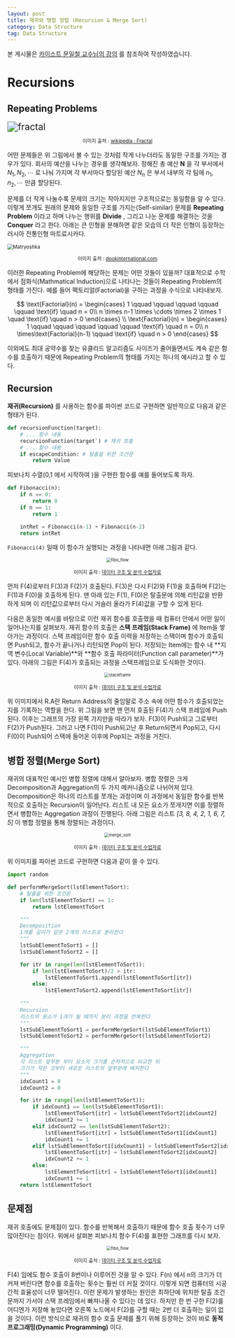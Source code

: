 ```yaml
---
layout: post
title: 재귀와 병합 정렬 (Recursion & Merge Sort)
category: Data Structure
tag: Data Structure
---
```




본 게시물은 [카이스트 문일철 교수님의 강의](https://www.edwith.org/datastructure-2019s/lecture/40291/) 를 참조하여 작성하였습니다.



# Recursions

## Repeating Problems

<img src="https://upload.wikimedia.org/wikipedia/commons/thumb/a/a4/Mandelbrot_sequence_new.gif/200px-Mandelbrot_sequence_new.gif" alt="fractal" style="zoom:150%;" />

<p align="center" style="font-size:80%">이미지 출처 : <a href="https://en.wikipedia.org/wiki/Fractal">wikipedia : Fractal</a></p>

어떤 문제들은 위 그림에서 볼 수 있는 것처럼 작게 나누더라도 동일한 구조를 가지는 경우가 있다. 회사의 예산을 나누는 경우를 생각해보자. 정해진 총 예산 $\mathbf{N}$ 을 각 부서에서 $N_1, N_2, \cdots$ 로 나눠 가지며 각 부서마다 할당된 예산 $N_n$ 은 부서 내부의 각 팀에 $n_1, n_2,\cdots$ 만큼 할당된다.

문제를 더 작게 나눌수록 문제의 크기는 작아지지만 구조적으로는 동일함을 알 수 있다. 이렇게 쪼개도 원래의 문제와 동일한 구조를 가지는(Self-similar) 문제를 **Repeating Problem** 이라고 하며 나누는 행위를 **Divide** , 그리고 나눈 문제를 해결하는 것을 **Conquer** 라고 한다. 아래는 큰 인형을 분해하면 같은 모습의 더 작은 인형이 등장하는 러시아 전통인형 마트료시카다.

<img src="https://www.dookinternational.com/blog/wp-content/uploads/2018/07/a2.jpeg" alt="Matryoshka" style="zoom: 80%;" />

<p align="center" style="font-size:80%">이미지 출처 : <a href="https://www.dookinternational.com/blog/russian-doll-centuries-old-tradition-and-masterart/">dookinternational.com</a></p>

이러한 Repeating Problem에 해당하는 문제는 어떤 것들이 있을까? 대표적으로 수학에서 점화식(Mathmatical Induction)으로 나타나는 것들이 Repeating Problem의 형태를 가진다. 예를 들어 팩토리얼(Factorial)을 구하는 과정을 수식으로 나타내보자.


$$
\text{Factorial}(n) = \begin{cases} 1 \qquad \qquad \qquad \qquad \qquad \text{if} \quad n = 0\\ n \times n-1 \times \cdots \times 2 \times 1 \quad \text{if} \quad n > 0 \end{cases} \\
\text{Factorial}(n) = \begin{cases} 1 \qquad \qquad \qquad \qquad \qquad \text{if} \quad n = 0\\ n \times\text{Factorial}(n-1) \qquad \text{if} \quad n > 0 \end{cases}
$$



이외에도 최대 공약수를 찾는 유클리드 알고리즘도 사이즈가 줄어들면서도 계속 같은 함수를 호출하기 때문에 Repeating Problem의 형태를 가지는 하나의 예시라고 할 수 있다.



## Recursion

**재귀(Recursion)** 를 사용하는 함수를 파이썬 코드로 구현하면 일반적으로 다음과 같은 형태가 된다.

```python
def recursionFunction(target):
    # ... 함수 내용
    recursionFunction(target`) # 재귀 호출
    # ... 함수 내용
    if escapeCondition:	# 탈출을 위한 조건문
        return Value
```

피보나치 수열(0,1 에서 시작하여 )을 구현한 함수를 예를 들어보도록 하자. 

```python
def Fibonacci(n):
    if n == 0:
        return 0
    if n == 1:
        return 1

    intRet = Fibonacci(n-1) + Fibonacci(n-2)
    return intRet
```

`Fibonacci(4)` 일때 이 함수가 실행되는 과정을 나타내면 아래 그림과 같다.

<p align="center"><img src="https://user-images.githubusercontent.com/45377884/85964227-c4502680-b9f3-11ea-82c0-75d65d745982.png" alt="fibo_flow" style="zoom: 67%;" /></p>

<p align="center" style="font-size:80%">이미지 출처 : <a href="https://www.edwith.org/datastructure-2019s/notice/1658">데이터 구조 및 분석 수업자료</a></p>

먼저 F(4)로부터 F(3)과 F(2)가 호출된다. F(3)은 다시 F(2)와 F(1)을 호출하며 F(2)는 F(1)과 F(0)을 호출하게 된다. 맨 아래 있는 F(1), F(0)은 탈출문에 의해 리턴값을 반환하게 되며 이 리턴값으로부터 다시 거슬러 올라가 F(4)값을 구할 수 있게 된다.

다음은 동일한 예시를 바탕으로 이런 재귀 함수를 호출했을 때 컴퓨터 안에서 어떤 일이 일어나는지를 살펴보자. 재귀 함수의 호출은 **스택 프레임(Stack Frame)** 에 Item을 쌓아가는 과정이다. 스택 프레임이란 함수 호출 이력을 저장하는 스택이며 함수가 호출되면 Push되고, 함수가 끝나거나 리턴되면 Pop이 된다. 저장되는 Item에는 함수 내 **지역 변수(Local Variable)**와 **함수 호출 파라미터(Function call parameter)**가 있다. 아래의 그림은 F(4)가 호출되는 과정을 스택프레임으로 도식화한 것이다.

<p align="center"><img src="https://user-images.githubusercontent.com/45377884/85965825-f2843500-b9f8-11ea-81d2-8b152f34fa6d.png
" alt="stackframe" style="zoom:67%;" /></p>

<p align="center" style="font-size:80%">이미지 출처 : <a href="https://www.edwith.org/datastructure-2019s/notice/1658">데이터 구조 및 분석 수업자료</a></p>

위 이미지에서 R.A란 Return Address의 줄임말로 주소 속에 어떤 함수가 호출되었는지를 기록하는 역할을 한다. 위 그림을 보면 맨 먼저 호출된 F(4)가 스택 프레임에 Push된다. 이후는 그래프의 가장 왼쪽 가지만을 따라가 보자. F(3)이 Push되고 그로부터 F(2)가 Push된다. 그러고 나면 F(1)이 Push되고난 후 Return되면서 Pop되고, 다시 F(0)이 Push되어 스택에 들어온 이후에 Pop되는 과정을 거친다. 



## 병합 정렬(Merge Sort)

재귀의 대표적인 예시인 병합 정렬에 대해서 알아보자. 병합 정렬은 크게 Decomposition과 Aggregation의 두 가지 메커니즘으로 나뉘어져 있다. Decomposition은 하나의 리스트를 쪼개는 과정이며 이 과정에서 동일한 함수를 반복적으로 호출하는 Recursion이 일어난다. 리스트 내 모든 요소가 쪼개지면 이를 정렬하면서 병합하는 Aggregation 과정이 진행된다.  아래 그림은 리스트 *[3, 8, 4, 2, 1, 6, 7, 5]* 이 병합 정렬을 통해 정렬되는 과정이다. 



<p align="center"><img src="https://user-images.githubusercontent.com/45377884/85965861-16477b00-b9f9-11ea-86af-ce3d365ea639.png" alt="merge_sort" style="zoom:67%;" /></p>

<p align="center" style="font-size:80%">이미지 출처 : <a href="https://www.edwith.org/datastructure-2019s/notice/1658">데이터 구조 및 분석 수업자료</a></p>

위 이미지를 파이썬 코드로 구현하면 다음과 같이 쓸 수 있다.

```python
import random

def performMergeSort(lstElementToSort):
    # 탈출을 위한 조건문
    if len(lstElementToSort) == 1:
        return lstElementToSort

    """
    Decomposition
    1개를 길이가 같은 2개의 리스트로 분리한다
    """
    lstSubElementToSort1 = []
    lstSubElementToSort2 = []

    for itr in range(len(lstElementToSort)):
        if len(lstElementToSort)/2 > itr:
            lstElementToSort1.append(lstElementToSort[itr])
        else:
            lstElementToSort2.append(lstElementToSort[itr])
	
    """
    Recursion
    리스트의 원소가 1개가 될 때까지 분리 과정을 반복한다
    """
    lstSubElementToSort1 = performMergeSort(lstSubElementToSort1)
    lstSubElementToSort2 = performMergeSort(lstSubElementToSort2)

    """
    Aggregation
    각 리스트 앞부분 부터 요소의 크기를 순차적으로 비교한 뒤
    크기가 작은 것부터 새로운 리스트의 앞부분에 배치한다
    """
    idxCount1 = 0
    idxCount2 = 0

    for itr in range(len(lstElementToSort)):
        if idxCount1 == len(lstSubElementToSort1):
            lstElementToSort[itr] = lstSubElementToSort2[idxCount2]
            idxCount2 += 1
        elif idxCount2 == len(lstSubElementToSort2):
            lstElementToSort[itr] = lstSubElementToSort1[idxCount1]
            idxCount1 += 1
        elif lstSubElementToSort1[idxCount1] > lstSubElementToSort2[idxCount2]:
            lstElementToSort[itr] = lstSubElementToSort2[idxCount2]
            idxCount2 += 1
        else:
            lstElementToSort[itr] = lstSubElementToSort1[idxCount1]
            idxCount1 += 1
    return lstElementToSort
```

 

## 문제점

재귀 호출에도 문제점이 있다. 함수를 반복해서 호출하기 때문에 함수 호출 횟수가 너무 많아진다는 점이다. 위에서 살펴본 피보나치 함수 F(4)를 표현한 그래프를 다시 보자.

<p align="center"><img src="https://user-images.githubusercontent.com/45377884/85964227-c4502680-b9f3-11ea-82c0-75d65d745982.png" alt="fibo_flow" style="zoom: 67%;" /></p>

<p align="center" style="font-size:80%">이미지 출처 : <a href="https://www.edwith.org/datastructure-2019s/notice/1658">데이터 구조 및 분석 수업자료</a></p>

F(4) 임에도 함수 호출이 8번이나 이루어진 것을 알 수 있다. F(n) 에서 n의 크기가 더 커져 버린다면 함수를 호출하는 횟수는 훨씬 더 커질 것이다. 이렇게 되면 컴퓨터의 시공간적 효율성이 너무 떨어진다. 이런 문제가 발생하는 원인은 최하단에 위치한 탈출 조건문까지 가서야 스택 프레임에서 빠져나올 수 있다는 데 있다. 하지만 한 번 구한 F(2)를 어디엔가 저장해 놓았다면 오른쪽 노드에서 F(2)를 구할 때는 2번 더 호출하는 일이 없을 것이다. 이런 방식으로 재귀의 함수 호출 문제를 풀기 위해 등장하는 것이 바로 **동적 프로그래밍(Dynamic Programming)** 이다. 